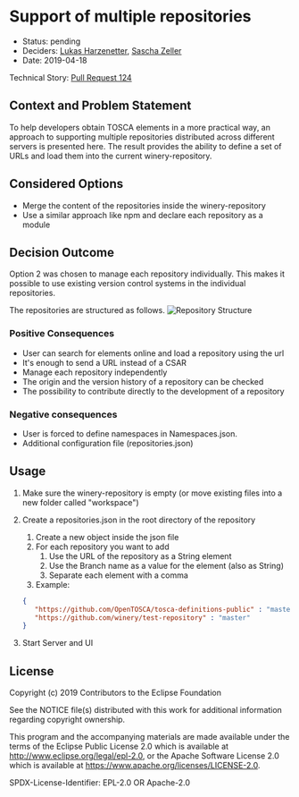 # Support of multiple repositories

* Status: pending
* Deciders: [Lukas Harzenetter](https://github.com/lharzenetter), [Sascha Zeller](https://github.com/zesaro)
* Date: 2019-04-18

Technical Story: [Pull Request 124](https://github.com/OpenTOSCA/winery/pull/124) <!-- optional -->

## Context and Problem Statement
To help developers obtain TOSCA elements in a more practical way, an approach to supporting multiple repositories distributed across different servers is presented here.
The result provides the ability to define a set of URLs and load them into the current winery-repository.

## Considered Options

* Merge the content of the repositories inside the winery-repository
* Use a similar approach like npm and declare each repository as a module

## Decision Outcome

Option 2 was chosen to manage each repository individually. This makes it possible to use existing version control systems in the individual repositories.

The repositories are structured as follows.
![Repository Structure](graphics/repo-structure.png)
### Positive Consequences <!-- optional -->

* User can search for elements online and load a repository using the url
* It's enough to send a URL instead of a CSAR
* Manage each repository independently
* The origin and the version history of a repository can be checked
* The possibility to contribute directly to the development of a repository

### Negative consequences <!-- optional -->

* User is forced to define namespaces in Namespaces.json.
* Additional configuration file (repositories.json)


## Usage
1. Make sure the winery-repository is empty (or move existing files into a new folder called "workspace")
2. Create a repositories.json in the root directory of the repository
    1. Create a new object inside the json file
    2. For each repository you want to add
        1. Use the URL of the repository as a String element
        2. Use the Branch name as a value for the element (also as String)
        3. Separate each element with a comma
    3. Example:
        
     ```json
     {
        "https://github.com/OpenTOSCA/tosca-definitions-public" : "master",
        "https://github.com/winery/test-repository" : "master"
     }
     ```
 3. Start Server and UI


## License

Copyright (c) 2019 Contributors to the Eclipse Foundation

See the NOTICE file(s) distributed with this work for additional
information regarding copyright ownership.

This program and the accompanying materials are made available under the
terms of the Eclipse Public License 2.0 which is available at
http://www.eclipse.org/legal/epl-2.0, or the Apache Software License 2.0
which is available at https://www.apache.org/licenses/LICENSE-2.0.

SPDX-License-Identifier: EPL-2.0 OR Apache-2.0
